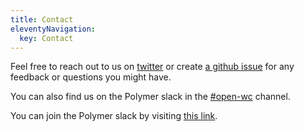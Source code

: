 ```yaml
---
title: Contact
eleventyNavigation:
  key: Contact
---
```


Feel free to reach out to us on [twitter](https://twitter.com/OpenWc) or create [a github issue](https://github.com/open-wc/open-wc/issues/new) for any feedback or questions you might have.

You can also find us on the Polymer slack in the [#open-wc](https://slack.com/share/IUQNUPWUF/awabyN8iYH4dXX6aGpu16ES9/enQtOTc2Nzc2ODEyOTY3LWM5ZGExNGFiMmM4NDY2YWI2MzYwOGY5ZTNlZjk4OGU4NTFhMGJjNmVhNGI4MzVlNTMwNGRiNGIxNjc4MGJhNDg) channel.

You can join the Polymer slack by visiting [this link](https://www.polymer-project.org/slack-invite).
